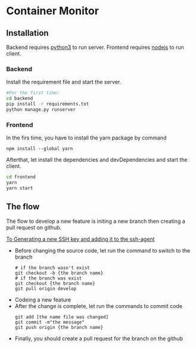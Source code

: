 # Container Monitor

## Installation

Backend requires [python3](https://www.python.org/) to run server.
Frontend requires [nodejs](https://nodejs.org/) to run client.

### Backend
Install the requirement file and start the server.
```sh
#For the first time:
cd backend
pip install -r requirements.txt
python manage.py runserver
```
### Frontend
In the firs time, you have to install the yarn package by command
```
npm install --global yarn
```
Afterthat, let install the dependencies and devDependencies and start the client.

```sh
cd frontend
yarn
yarn start
```
## The flow
The flow to develop a new feature is initing a new branch then creating a pull request on github.

[To Generating a new SSH key and adding it to the ssh-agent](https://docs.github.com/en/authentication/connecting-to-github-with-ssh/generating-a-new-ssh-key-and-adding-it-to-the-ssh-agent)
- Before changing the source code, let run the command to switch to the branch
    ```
    # if the branch wasn't exist
    git checkout -b {the branch name} 
    # if the branch was exist
    git checkout {the branch name} 
    git pull origin develop
    ```
- Codeing a new feature
- After the change is complete, let run the commands to commit code
    ```
    git add [the name file was changed]
    git commit -m"the message"
    git push origin {the branch name}
    ```
- Finally, you should create a pull request for the branch on the github
